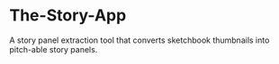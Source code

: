 # The-Story-App
A story panel extraction tool that converts sketchbook thumbnails into pitch-able story panels.
